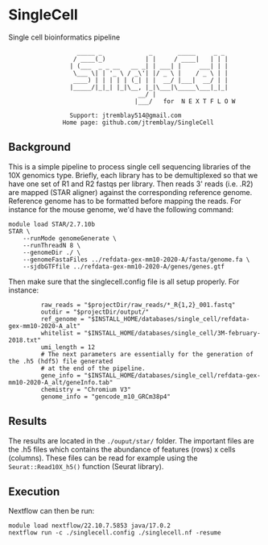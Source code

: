 # SingleCell
Single cell bioinformatics pipeline

```
                   _____ _             _       _____     _ _ 
                  / ____(_)           | |     / ____|   | | |
                 | (___  _ _ __   __ _| | ___| |     ___| | |
                  \___ \| | '_ \ / _\'| |/ _ \ |    / _ \ | |
                  ____) | | | | | (_| | |  __/ |___|  __/ | |
                 |_____/|_|_| |_|\__, |_|\___|\_____\___|_|_|
                                    __/ |                      
                                   |___/   for  N E X T F L O W 
                                          
                 Support: jtremblay514@gmail.com
               Home page: github.com/jtremblay/SingleCell
```

## Background
This is a simple pipeline to process single cell sequencing libraries of the 10X genomics type. 
Briefly, each library has to be demultiplexed so that we have one set of R1 and R2 fastqs per library.
Then reads 3' reads (i.e. .R2) are mapped (STAR aligner) against the corresponding reference genome. 
Reference genome has to be formatted before mapping the reads. For instance for the mouse genome, we'd have the following command:
```
module load STAR/2.7.10b
STAR \
    --runMode genomeGenerate \
    --runThreadN 8 \
    --genomeDir ./ \
    --genomeFastaFiles ../refdata-gex-mm10-2020-A/fasta/genome.fa \
    --sjdbGTFfile ../refdata-gex-mm10-2020-A/genes/genes.gtf
```

Then make sure that the singlecell.config file is all setup properly. For instance:
```
         raw_reads = "$projectDir/raw_reads/*_R{1,2}_001.fastq"
         outdir = "$projectDir/output/"
         ref_genome = "$INSTALL_HOME/databases/single_cell/refdata-gex-mm10-2020-A_alt"
         whitelist = "$INSTALL_HOME/databases/single_cell/3M-february-2018.txt"
         umi_length = 12
         # The next parameters are essentially for the generation of the .h5 (hdf5) file generated
         # at the end of the pipeline.
         gene_info = "$INSTALL_HOME/databases/single_cell/refdata-gex-mm10-2020-A_alt/geneInfo.tab"
         chemistry = "Chromium V3"
         genome_info = "gencode_m10_GRCm38p4"
```

## Results
The results are located in the `./ouput/star/` folder. The important files are the .h5 files which contains the abundance of features (rows) x cells (columns).
These files can be read for example using the `Seurat::Read10X_h5()` function (Seurat library).

## Execution
Nextflow can then be run:
```
module load nextflow/22.10.7.5853 java/17.0.2
nextflow run -c ./singlecell.config ./singlecell.nf -resume
```


